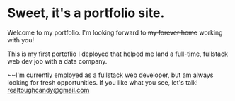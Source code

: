 # Sweet, it's a portfolio site. 

Welcome to my portfolio. I'm looking forward to ~~my forever home~~ working with you!  

This is my first portoflio I deployed that helped me land a full-time, fullstack web dev job with a data company. 

~~I'm currently employed as a fullstack web developer, but am always looking for fresh opportunities. If you like what you see, let's talk! realtoughcandy@gmail.com
